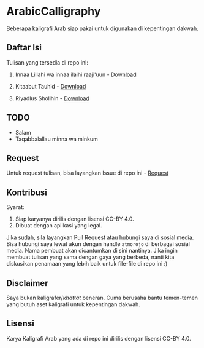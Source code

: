 # ArabicCalligraphy
Beberapa kaligrafi Arab siap pakai untuk digunakan di kepentingan dakwah.

## Daftar Isi
Tulisan yang tersedia di repo ini:
1. Innaa Lillahi wa innaa ilaihi raaji'uun - [Download](https://raw.githubusercontent.com/atmorojo/ArabicCalligraphy/main/Innaa-Lillah_CC-BY-4.svg)

2. Kitaabut Tauhid - [Download](https://raw.githubusercontent.com/atmorojo/ArabicCalligraphy/main/Kitabut-Tauhid_CC-BY-4.svg)

3. Riyadlus Sholihin - [Download](https://raw.githubusercontent.com/atmorojo/ArabicCalligraphy/main/Riyadlush-shalihin_CC-BY-4.svg)

## TODO
- Salam
- Taqabbalallau minna wa minkum 

## Request
Untuk request tulisan, bisa layangkan Issue di repo ini - [Request](https://github.com/atmorojo/ArabicCalligraphy/issues/new)

## Kontribusi
Syarat:
1. Siap karyanya dirilis dengan lisensi CC-BY 4.0.
2. Dibuat dengan aplikasi yang legal.

Jika sudah, sila layangkan Pull Request atau hubungi saya di sosial media. Bisa hubungi saya lewat akun dengan handle `atmorojo` di berbagai sosial media. Nama pembuat akan dicantumkan di sini nantinya. Jika ingin membuat tulisan yang sama dengan gaya yang berbeda, nanti kita diskusikan penamaan yang lebih baik untuk file-file di repo ini :)

## Disclaimer
Saya bukan kaligrafer/_khattat_ beneran. Cuma berusaha bantu temen-temen yang
butuh aset kaligrafi untuk kepentingan dakwah.

## Lisensi
Karya Kaligrafi Arab yang ada di repo ini dirilis dengan lisensi CC-BY 4.0.
